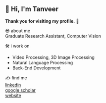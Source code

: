 ## 👋 Hi, I'm Tanveer

**Thank you for visiting my profile.** 🫡

😎 about me  
Graduate Research Assistant, Computer Vision

🛠️ i work on
- Video Processing, 3D Image Processing
- Natural Language Processing
- Back-End Development

✍️ find me  
[linkedin](https://www.linkedin.com/in/tanveerkader/)  
[google scholar](https://scholar.google.com/citations?user=GIAwRq4AAAAJ&hl=en)  
[website](https://tanveerkader.vercel.app/)  
